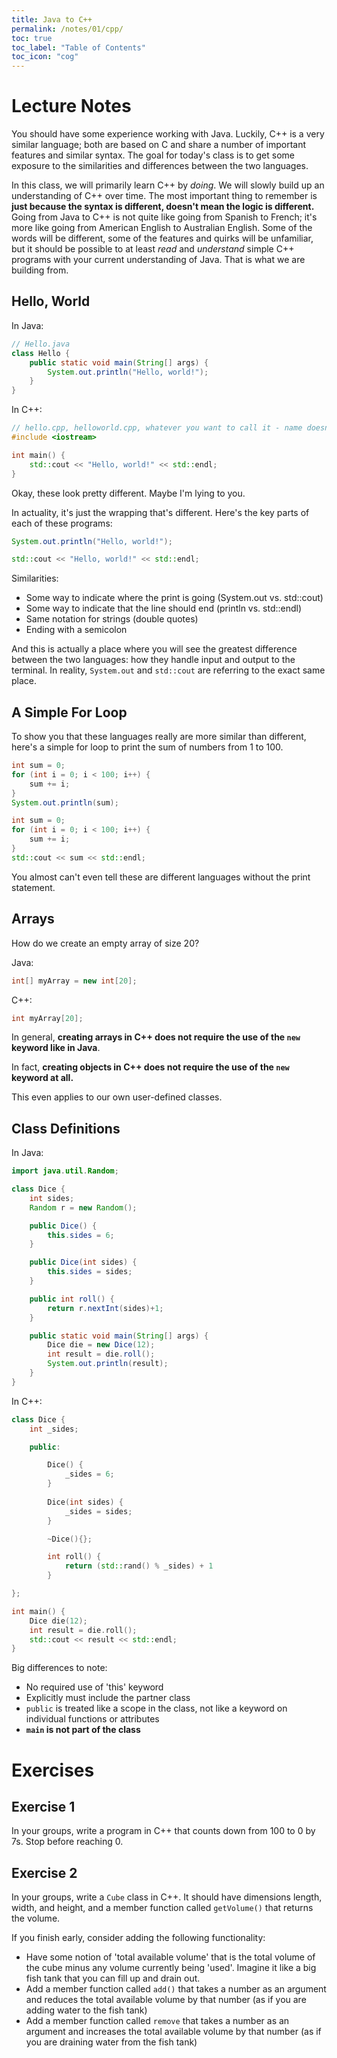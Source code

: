 ```yaml
---
title: Java to C++
permalink: /notes/01/cpp/
toc: true
toc_label: "Table of Contents"
toc_icon: "cog"
---
```


# Lecture Notes

You should have some experience working with Java. Luckily, C++ is a very similar language; both are based on C and share a number of important features and similar syntax. The goal for today's class is to get some exposure to the similarities and differences between the two languages. 

In this class, we will primarily learn C++ by _doing_. We will slowly build up an understanding of C++ over time. The most important thing to remember is **just because the syntax is different, doesn't mean the logic is different.** Going from Java to C++ is not quite like going from Spanish to French; it's more like going from American English to Australian English. Some of the words will be different, some of the features and quirks will be unfamiliar, but it should be possible to at least _read_ and _understand_ simple C++ programs with your current understanding of Java. That is what we are building from. 

## Hello, World

In Java:

```java
// Hello.java
class Hello {   
    public static void main(String[] args) {
        System.out.println("Hello, world!");
    }
}
```

In C++:

```cpp
// hello.cpp, helloworld.cpp, whatever you want to call it - name doesn't matter
#include <iostream>

int main() {
    std::cout << "Hello, world!" << std::endl;
}
```

Okay, these look pretty different. Maybe I'm lying to you. 

In actuality, it's just the wrapping that's different. Here's the key parts of each of these programs:

```java
System.out.println("Hello, world!");
```

```cpp
std::cout << "Hello, world!" << std::endl;
```

Similarities:
- Some way to indicate where the print is going (System.out vs. std::cout)
- Some way to indicate that the line should end (println vs. std::endl)
- Same notation for strings (double quotes)
- Ending with a semicolon

And this is actually a place where you will see the greatest difference between the two languages: how they handle input and output to the terminal. In reality, `System.out` and `std::cout` are referring to the exact same place. 

## A Simple For Loop 

To show you that these languages really are more similar than different, here's a simple for loop to print the sum of numbers from 1 to 100. 

```java
int sum = 0;
for (int i = 0; i < 100; i++) {
    sum += i;
}
System.out.println(sum);
```

```cpp
int sum = 0;
for (int i = 0; i < 100; i++) {
    sum += i;
}
std::cout << sum << std::endl;
```

You almost can't even tell these are different languages without the print statement. 

## Arrays

How do we create an empty array of size 20?

Java:

```java
int[] myArray = new int[20];
```

C++:

```cpp
int myArray[20];
```

In general, **creating arrays in C++ does not require the use of the `new` keyword like in Java**. 

In fact, **creating objects in C++ does not require the use of the `new` keyword at all.**

This even applies to our own user-defined classes. 

## Class Definitions

In Java:

```java
import java.util.Random;

class Dice {
    int sides;
    Random r = new Random();

    public Dice() {
        this.sides = 6;
    }

    public Dice(int sides) {
        this.sides = sides;
    }

    public int roll() {
        return r.nextInt(sides)+1;
    }

    public static void main(String[] args) {
        Dice die = new Dice(12);
        int result = die.roll();
        System.out.println(result);
    }
}
```

In C++:

```cpp
class Dice {
    int _sides;

    public:

        Dice() {
            _sides = 6;
        }
    
        Dice(int sides) {
            _sides = sides;
        }

        ~Dice(){};

        int roll() {
            return (std::rand() % _sides) + 1
        }

};

int main() {
    Dice die(12);
    int result = die.roll();
    std::cout << result << std::endl;
}
```

Big differences to note:
- No required use of 'this' keyword
- Explicitly must include the partner class 
- `public` is treated like a scope in the class, not like a keyword on individual functions or attributes 
- **`main` is not part of the class**


# Exercises

## Exercise 1

In your groups, write a program in C++ that counts down from 100 to 0 by 7s. Stop before reaching 0. 

## Exercise 2

In your groups, write a `Cube` class in C++. It should have dimensions length, width, and height, and a member function called `getVolume()` that returns the volume. 

If you finish early, consider adding the following functionality:

- Have some notion of 'total available volume' that is the total volume of the cube minus any volume currently being 'used'. Imagine it like a big fish tank that you can fill up and drain out. 
- Add a member function called `add()` that takes a number as an argument and reduces the total available volume by that number (as if you are adding water to the fish tank)
- Add a member function called `remove` that takes a number as an argument and increases the total available volume by that number (as if you are draining water from the fish tank)